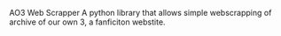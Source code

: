 AO3 Web Scrapper
A python library that allows simple webscrapping of archive of our own 3, a fanficiton webstite.
